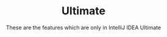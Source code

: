 ---
title: Ultimate
subtitle: These are the features which are only in IntelliJ IDEA Ultimate 
accent: primary
icon: fas fa-laptop-code
---